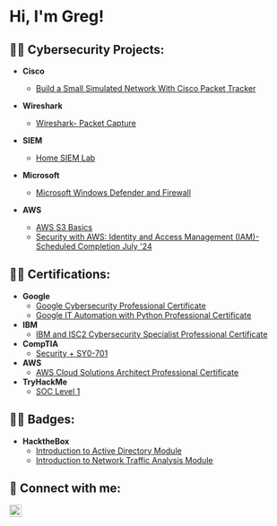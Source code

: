 <h1>Hi, I'm Greg! 

<h2>👨‍💻 Cybersecurity Projects:</h2>

- <b>Cisco</b>
  - [Build a Small Simulated Network With Cisco Packet Tracker](https://github.com/Ghappenin/Wireshark-Network-Security-Analysis/blob/main/README.md)
    
- <b>Wireshark</b>
  - [Wireshark- Packet Capture](https://github.com/Ghappenin/Wireshark-Packet-Capture/blob/main/README.md)
    
- <b>SIEM</b>
  - [Home SIEM Lab](https://github.com/Ghappenin/HOME-SIEM/blob/main/README.md)

- <b>Microsoft</b>
  - [Microsoft Windows Defender and Firewall](https://github.com/Ghappenin/Microsoft-Windows-Defender-and-Firewall/blob/main/README.md)

- <b>AWS</b>
  - [AWS S3 Basics](https://github.com/Ghappenin/AWS-S3-Basics/blob/main/README.md)
  - [Security with AWS: Identity and Access Management (IAM)- Scheduled Completion July '24](https://github.com/Ghappenin/Security-with-AWS-Identity-and-Access-Management-IAM-/blob/main/README.md)

<h2>👨‍💻 Certifications:</h2>

- <b>Google</b>
  - [Google Cybersecurity Professional Certificate](https://i.imgur.com/2VHin6z.png)
  - [Google IT Automation with Python Professional Certificate](https://i.imgur.com/ZYlY788.png)
- <b>IBM</b>
  - [IBM and ISC2 Cybersecurity Specialist Professional Certificate](https://i.imgur.com/xZF3RrQ.png)
- <b>CompTIA</b>
  - [Security + SY0-701](https://i.imgur.com/soBxbl6.png)
- <b>AWS</b>
  - [AWS Cloud Solutions Architect Professional Certificate](https://i.imgur.com/JQVZYkq.png)
- <b>TryHackMe</b>
  - [SOC Level 1](https://i.imgur.com/TTKiVfu.png)
 
<h2>👨‍💻 Badges:</h2>

- <b>HacktheBox</b>
  - [Introduction to Active Directory Module](https://academy.hackthebox.com/achievement/badge/edfbfe28-164f-11ef-b18d-bea50ffe6cb4)
  - [Introduction to Network Traffic Analysis Module](https://academy.hackthebox.com/achievement/badge/e6f33e19-1623-11ef-b18d-bea50ffe6cb4)
    


<h2> 🤳 Connect with me:</h2>


[<img align="left" alt="JoshMadakor | LinkedIn" width="22px" src="https://cdn.jsdelivr.net/npm/simple-icons@v3/icons/linkedin.svg" />][linkedin]



[linkedin]: https://www.linkedin.com/in/gregory-haponek

              



